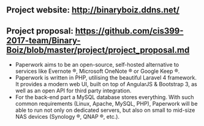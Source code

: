 ## Project website: http://binaryboiz.ddns.net/
## Project proposal: https://github.com/cis399-2017-team/Binary-Boiz/blob/master/project/project_proposal.md

* Paperwork aims to be an open-source, self-hosted alternative to services like Evernote ®, Microsoft OneNote ® or Google Keep ®.
* Paperwork is written in PHP, utilising the beautiful Laravel 4 framework. It provides a modern web UI, built on top of AngularJS & Bootstrap 3, as well as an open API for third party integration.
* For the back-end part a MySQL database stores everything. With such common requirements (Linux, Apache, MySQL, PHP), Paperwork will be able to run not only on dedicated servers, but also on small to mid-size NAS devices (Synology ®, QNAP ®, etc.).
